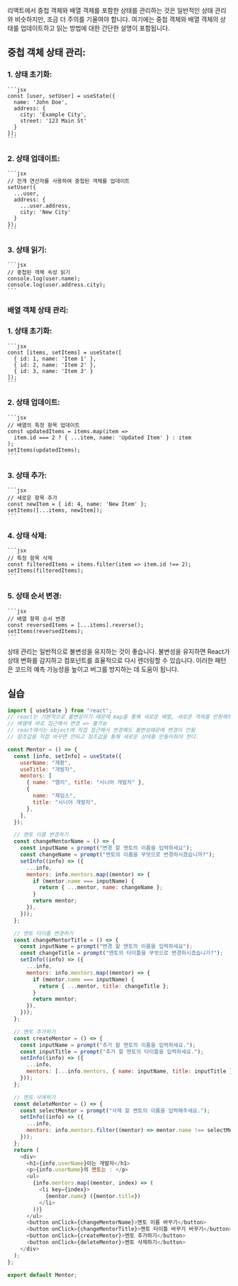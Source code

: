 리액트에서 중첩 객체와 배열 객체를 포함한 상태를 관리하는 것은 일반적인 상태 관리와 비슷하지만, 조금 더 주의를 기울여야 합니다. 여기에는 중첩 객체와 배열 객체의 상태를 업데이트하고 읽는 방법에 대한 간단한 설명이 포함됩니다.

## 중첩 객체 상태 관리:

### 1. 상태 초기화:

    ```jsx
    const [user, setUser] = useState({
      name: 'John Doe',
      address: {
        city: 'Example City',
        street: '123 Main St'
      }
    });
    ```

### 2. 상태 업데이트:

    ```jsx
    // 전개 연산자를 사용하여 중첩된 객체를 업데이트
    setUser({
      ...user,
      address: {
        ...user.address,
        city: 'New City'
      }
    });
    ```

### 3. 상태 읽기:

    ```jsx
    // 중첩된 객체 속성 읽기
    console.log(user.name);
    console.log(user.address.city);
    ```

### 배열 객체 상태 관리:

### 1. 상태 초기화:

    ```jsx
    const [items, setItems] = useState([
      { id: 1, name: 'Item 1' },
      { id: 2, name: 'Item 2' },
      { id: 3, name: 'Item 3' }
    ]);
    ```

### 2. 상태 업데이트:

    ```jsx
    // 배열의 특정 항목 업데이트
    const updatedItems = items.map(item =>
      item.id === 2 ? { ...item, name: 'Updated Item' } : item
    );
    setItems(updatedItems);
    ```

### 3. 상태 추가:

    ```jsx
    // 새로운 항목 추가
    const newItem = { id: 4, name: 'New Item' };
    setItems([...items, newItem]);
    ```

### 4. 상태 삭제:

    ```jsx
    // 특정 항목 삭제
    const filteredItems = items.filter(item => item.id !== 2);
    setItems(filteredItems);
    ```

### 5. 상태 순서 변경:

    ```jsx
    // 배열 항목 순서 변경
    const reversedItems = [...items].reverse();
    setItems(reversedItems);
    ```

상태 관리는 일반적으로 불변성을 유지하는 것이 좋습니다. 불변성을 유지하면 React가 상태 변화를 감지하고 컴포넌트를 효율적으로 다시 렌더링할 수 있습니다. 이러한 패턴은 코드의 예측 가능성을 높이고 버그를 방지하는 데 도움이 됩니다.

## 실습

```js
import { useState } from "react";
// react는 기본적으로 불변성이기 때문에 map을 통해 새로운 배열, 새로운 객체를 반환해줘야 한다.
// 배열에 바로 접근해서 변경 => 불가능
// react에서는 object에 직접 접근해서 변경해도 불변성때문에 변경이 안됨
// 참조값을 직접 바꾸면 안되고 참조값을 통해 새로운 상태를 만들어줘야 한다.

const Mentor = () => {
  const [info, setInfo] = useState({
    userName: "재환",
    useTitle: "개발자",
    mentors: [
      { name: "앨리", title: "시니어 개발자" },
      {
        name: "제임스",
        title: "시니어 개발자",
      },
    ],
  });

  // 멘토 이름 변경하기
  const changeMentorName = () => {
    const inputName = prompt("변경 할 멘토의 이름을 입력하세요");
    const changeName = prompt("멘토의 이름을 무엇으로 변경하시겠습니까?");
    setInfo((info) => ({
      ...info,
      mentors: info.mentors.map((mentor) => {
        if (mentor.name === inputName) {
          return { ...mentor, name: changeName };
        }
        return mentor;
      }),
    }));
  };

  // 멘토 타이틀 변경하기
  const changeMentorTitle = () => {
    const inputName = prompt("변경 할 멘토의 이름을 입력하세요");
    const changeTitle = prompt("멘토의 타이틀을 무엇으로 변경하시겠습니가?");
    setInfo((info) => ({
      ...info,
      mentors: info.mentors.map((mentor) => {
        if (mentor.name === inputName) {
          return { ...mentor, title: changeTitle };
        }
        return mentor;
      }),
    }));
  };

  // 멘토 추가하기
  const createMentor = () => {
    const inputName = prompt("추가 할 멘토의 이름을 입력하세요.");
    const inputTitle = prompt("추가 할 멘토의 타이틀을 입력하세요.");
    setInfo((info) => ({
      ...info,
      mentors: [...info.mentors, { name: inputName, title: inputTitle }],
    }));
  };

  // 멘토 삭제하기
  const deleteMentor = () => {
    const selectMentor = prompt("삭제 할 멘토의 이름을 입력해주세요.");
    setInfo((info) => ({
      ...info,
      mentors: info.mentors.filter((mentor) => mentor.name !== selectMentor),
    }));
  };
  return (
    <div>
      <h1>{info.userName}이는 개발자</h1>
      <p>{info.userName}의 멘토는 : </p>
      <ul>
        {info.mentors.map((mentor, index) => (
          <li key={index}>
            {mentor.name} ({mentor.title})
          </li>
        ))}
      </ul>
      <button onClick={changeMentorName}>멘토 이름 바꾸기</button>
      <button onClick={changeMentorTitle}>멘토 타이틀 바꾸기 바꾸기</button>
      <button onClick={createMentor}>멘토 추가하기</button>
      <button onClick={deleteMentor}>멘토 삭제하기</button>
    </div>
  );
};

export default Mentor;
```
